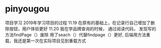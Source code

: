 
# pinyougou
项目学习
2019年学习项目的过程
11.19
在原有的基础上，在记录行自己增加了删除按钮，用户体验更好
11.20
 我在学品牌查询的时候， 通过阅读代码， 发现写的方法findPage（）废除 用了seach（）代替findpage（）更好, 后端用方法重载，我还是第一次在实际项目见到重载方式


